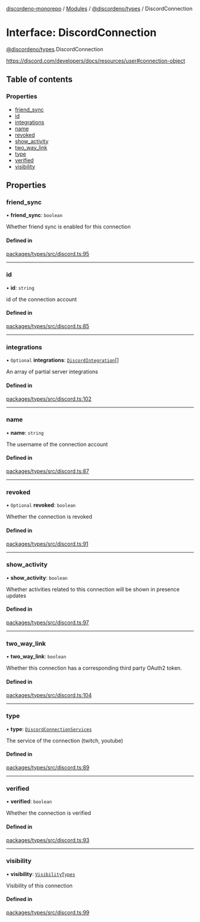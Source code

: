 [discordeno-monorepo](../README.md) / [Modules](../modules.md) / [@discordeno/types](../modules/discordeno_types.md) / DiscordConnection

# Interface: DiscordConnection

[@discordeno/types](../modules/discordeno_types.md).DiscordConnection

https://discord.com/developers/docs/resources/user#connection-object

## Table of contents

### Properties

- [friend_sync](discordeno_types.DiscordConnection.md#friend_sync)
- [id](discordeno_types.DiscordConnection.md#id)
- [integrations](discordeno_types.DiscordConnection.md#integrations)
- [name](discordeno_types.DiscordConnection.md#name)
- [revoked](discordeno_types.DiscordConnection.md#revoked)
- [show_activity](discordeno_types.DiscordConnection.md#show_activity)
- [two_way_link](discordeno_types.DiscordConnection.md#two_way_link)
- [type](discordeno_types.DiscordConnection.md#type)
- [verified](discordeno_types.DiscordConnection.md#verified)
- [visibility](discordeno_types.DiscordConnection.md#visibility)

## Properties

### friend_sync

• **friend_sync**: `boolean`

Whether friend sync is enabled for this connection

#### Defined in

[packages/types/src/discord.ts:95](https://github.com/deepsarda/discordeno/blob/c6dc30bb/packages/types/src/discord.ts#L95)

---

### id

• **id**: `string`

id of the connection account

#### Defined in

[packages/types/src/discord.ts:85](https://github.com/deepsarda/discordeno/blob/c6dc30bb/packages/types/src/discord.ts#L85)

---

### integrations

• `Optional` **integrations**: [`DiscordIntegration`](discordeno_types.DiscordIntegration.md)[]

An array of partial server integrations

#### Defined in

[packages/types/src/discord.ts:102](https://github.com/deepsarda/discordeno/blob/c6dc30bb/packages/types/src/discord.ts#L102)

---

### name

• **name**: `string`

The username of the connection account

#### Defined in

[packages/types/src/discord.ts:87](https://github.com/deepsarda/discordeno/blob/c6dc30bb/packages/types/src/discord.ts#L87)

---

### revoked

• `Optional` **revoked**: `boolean`

Whether the connection is revoked

#### Defined in

[packages/types/src/discord.ts:91](https://github.com/deepsarda/discordeno/blob/c6dc30bb/packages/types/src/discord.ts#L91)

---

### show_activity

• **show_activity**: `boolean`

Whether activities related to this connection will be shown in presence updates

#### Defined in

[packages/types/src/discord.ts:97](https://github.com/deepsarda/discordeno/blob/c6dc30bb/packages/types/src/discord.ts#L97)

---

### two_way_link

• **two_way_link**: `boolean`

Whether this connection has a corresponding third party OAuth2 token.

#### Defined in

[packages/types/src/discord.ts:104](https://github.com/deepsarda/discordeno/blob/c6dc30bb/packages/types/src/discord.ts#L104)

---

### type

• **type**: [`DiscordConnectionServices`](../modules/discordeno_types.md#discordconnectionservices)

The service of the connection (twitch, youtube)

#### Defined in

[packages/types/src/discord.ts:89](https://github.com/deepsarda/discordeno/blob/c6dc30bb/packages/types/src/discord.ts#L89)

---

### verified

• **verified**: `boolean`

Whether the connection is verified

#### Defined in

[packages/types/src/discord.ts:93](https://github.com/deepsarda/discordeno/blob/c6dc30bb/packages/types/src/discord.ts#L93)

---

### visibility

• **visibility**: [`VisibilityTypes`](../enums/discordeno_types.VisibilityTypes.md)

Visibility of this connection

#### Defined in

[packages/types/src/discord.ts:99](https://github.com/deepsarda/discordeno/blob/c6dc30bb/packages/types/src/discord.ts#L99)
